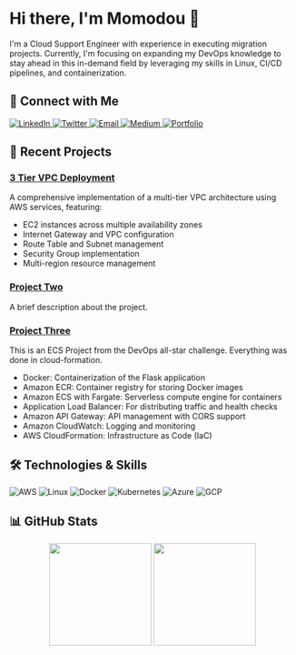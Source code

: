 # Hi there, I'm Momodou 👋

I'm a Cloud Support Engineer with experience in executing migration projects. Currently, I'm focusing on expanding my DevOps knowledge to stay ahead in this in-demand field by leveraging my skills in Linux, CI/CD pipelines, and containerization.

## 🔗 Connect with Me
<div align="left">
  <a href="https://www.linkedin.com/in/momodou-ceesay-788058193/">
    <img src="https://img.shields.io/badge/LinkedIn-0077B5?style=for-the-badge&logo=linkedin&logoColor=white" alt="LinkedIn"/>
  </a>
  <a href="https://x.com/modoulaminc/">
    <img src="https://img.shields.io/badge/Twitter-000000?style=for-the-badge&logo=x&logoColor=white" alt="Twitter"/>
  </a>
  <a href="mailto:ceesay.ml@outlook.com">
    <img src="https://img.shields.io/badge/Email-0078D4?style=for-the-badge&logo=microsoft-outlook&logoColor=white" alt="Email"/>
  </a>
  <a href="https://medium.com/@ceesay.ml">
    <img src="https://img.shields.io/badge/Medium-12100E?style=for-the-badge&logo=medium&logoColor=white" alt="Medium"/>
  </a>
  <a href="https://cmomodo.com/">
    <img src="https://img.shields.io/badge/Portfolio-4285F4?style=for-the-badge&logo=google-chrome&logoColor=white" alt="Portfolio"/>
  </a>
</div>

## 🚀 Recent Projects

### [3 Tier VPC Deployment](https://github.com/cmomodo/cloud_bootcamp27.git)
A comprehensive implementation of a multi-tier VPC architecture using AWS services, featuring:
- EC2 instances across multiple availability zones
- Internet Gateway and VPC configuration
- Route Table and Subnet management
- Security Group implementation
- Multi-region resource management

### [Project Two](https://github.com/yourusername/project-two)
A brief description about the project.

### [Project Three](https://github.com/cmomodo/Schedule_service-day4-.git)
This is an ECS Project from the DevOps all-star challenge. Everything was done in cloud-formation. 
- Docker: Containerization of the Flask application
- Amazon ECR: Container registry for storing Docker images
- Amazon ECS with Fargate: Serverless compute engine for containers
- Application Load Balancer: For distributing traffic and health checks
- Amazon API Gateway: API management with CORS support
- Amazon CloudWatch: Logging and monitoring
- AWS CloudFormation: Infrastructure as Code (IaC)

## 🛠️ Technologies & Skills
![AWS](https://img.shields.io/badge/AWS-FF9900?style=for-the-badge&logo=amazonaws&logoColor=white)
![Linux](https://img.shields.io/badge/Linux-FCC624?style=for-the-badge&logo=linux&logoColor=black)
![Docker](https://img.shields.io/badge/Docker-2496ED?style=for-the-badge&logo=docker&logoColor=white)
![Kubernetes](https://img.shields.io/badge/Kubernetes-326CE5?style=for-the-badge&logo=kubernetes&logoColor=white)
![Azure](https://img.shields.io/badge/Azure-0089D6?style=for-the-badge&logo=microsoft-azure&logoColor=white)
![GCP](https://img.shields.io/badge/GCP-4285F4?style=for-the-badge&logo=google-cloud&logoColor=white)

## 📊 GitHub Stats
<div align="center">
  <img height="180em" src="https://github-readme-stats.vercel.app/api?username=cmomodo&show_icons=true&theme=dark&include_all_commits=true&count_private=true"/>
  <img height="180em" src="https://github-readme-stats.vercel.app/api/top-langs/?username=cmomodo&layout=compact&langs_count=7&theme=dark"/>
</div>
